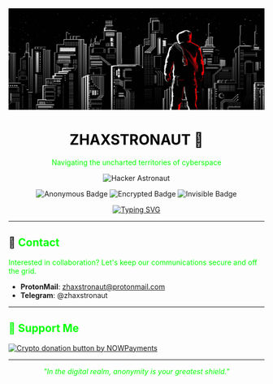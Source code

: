 <div align="center">
  <img src="https://github.com/zhaxstronaut/PICT/blob/main/hero7.jpg" alt="Hacker Astronaut Banner" width="100%" height="200"/>

  <h1><span style="color:#000000;">ZHAXSTRONAUT 🌌</span></h1>
  <p><span style="color:#00ff00;">Navigating the uncharted territories of cyberspace</span></p>
  
  <img src="https://static.vecteezy.com/system/resources/previews/023/005/146/non_2x/astronaut-hacktivist-digital-art-illustration-generative-ai-photo.jpeg" alt="Hacker Astronaut" width="200"/>

  <p>
    <img src="https://img.shields.io/badge/Code-Anonymously-green?style=flat-square" alt="Anonymous Badge"/>
    <img src="https://img.shields.io/badge/Encrypted-100%25-blue?style=flat-square" alt="Encrypted Badge"/>
    <img src="https://img.shields.io/badge/Status-Invisible-lightgrey?style=flat-square" alt="Invisible Badge"/>
  </p>

  <!-- Animated Text -->
  [![Typing SVG](https://readme-typing-svg.demolab.com?font=JetBrains+Mono&weight=800&size=21&pause=1000&color=D70A21&center=true&vCenter=true&random=true&width=435&lines=Exploring+the+Cyber+Frontier;Penetration+Tester;Cyber+Security+Analyst)](https://git.io/typing-svg)
</div>


---

## 🔗 <span style="color:#00ff00;">Contact</span>
<span style="color:#00ff00;">Interested in collaboration? Let's keep our communications secure and off the grid.</span>

- **ProtonMail**: zhaxstronaut@protonmail.com
- **Telegram**: @zhaxstronaut

---

## <span style="color:#00ff00;">💸 Support Me</span>


<a href="https://nowpayments.io/donation?api_key=JW64E32-B2D4CNZ-QMS0TBB-FDQCY2M" target="_blank" rel="noreferrer noopener">
    <img src="https://nowpayments.io/images/embeds/donation-button-black.svg" alt="Crypto donation button by NOWPayments">
</a>

---

<div align="center">
  <p><span style="color:#00ff00;"><em>"In the digital realm, anonymity is your greatest shield."</em></span></p>
</div>
